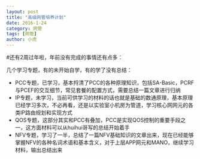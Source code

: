 ```yaml
---
layout: post
title: "高级网管培养计划"
date: 2016-1-24
category: 网管
tags: [网管]
author: 小虎
---
```



#还有2周过年啦，年前没有完成的事情还有点多：

几个学习专题，有的未开始自学，有的学了没有总结：
- PCC专题，已学习，基本捋清了PCC的各种原理知识，包括SA-Basic，PCRF与PCEF的交互细节，常见套餐的配置方式，需要总结一篇文章进行归纳
- IP专题，未学习，当前可供学习的材料的话也就是基础的数通原理，基本原理已经学习多次，不必再看，还是以实验室小机房为管道，学习核心网网元的各类IP路由规划和实现方式
- QOS专题，这部分其实和PCC有叠加，PCC是实现QOS控制的重要手段之一，这方面材料可以从huihui哥写的总结开始着手
- NFV专题，学习了一半，总结了一篇NFV基础知识的文章出来，现在已经能够掌握NFV的各种名词术语和基本含义，对于上层APP网元和MANO，继续学习材料，输出总结出来



